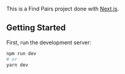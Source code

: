 This is a Find Pairs project done with [Next.js](https://nextjs.org/).

## Getting Started

First, run the development server:

```bash
npm run dev
# or
yarn dev
```
